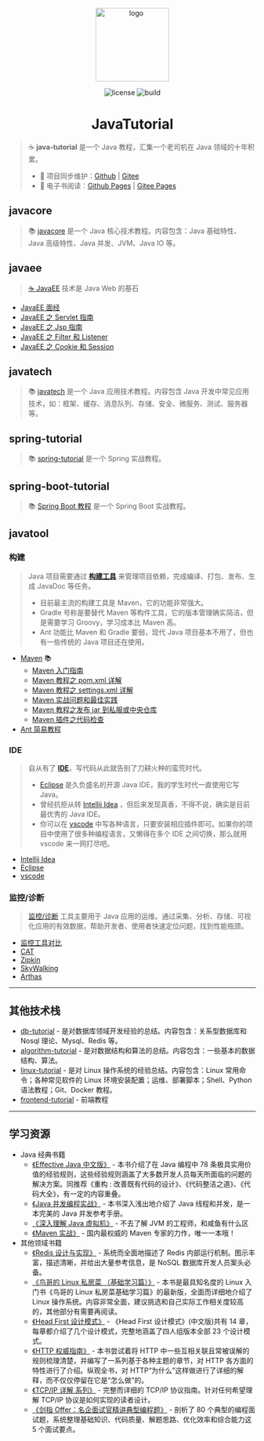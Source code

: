 <p align="center">
    <a href="https://dunwu.github.io/java-tutorial/" target="_blank" rel="noopener noreferrer">
        <img src="https://raw.githubusercontent.com/dunwu/images/dev/common/dunwu-logo-200.png" alt="logo" width="150px"/>
    </a>
</p>

<p align="center">
    <img src="https://badgen.net/github/license/dunwu/java-tutorial" alt="license">
    <img src="https://travis-ci.com/dunwu/java-tutorial.svg?branch=master" alt="build">
</p>

<h1 align="center">JavaTutorial</h1>

> ☕ **java-tutorial** 是一个 Java 教程，汇集一个老司机在 Java 领域的十年积累。
>
> - 🔁 项目同步维护：[Github](https://github.com/dunwu/java-tutorial/) | [Gitee](https://gitee.com/turnon/java-tutorial/)
> - 📖 电子书阅读：[Github Pages](https://dunwu.github.io/java-tutorial/) | [Gitee Pages](https://turnon.gitee.io/java-tutorial/)

## javacore

> 📚 [javacore](https://dunwu.github.io/javacore/) 是一个 Java 核心技术教程。内容包含：Java 基础特性、Java 高级特性、Java 并发、JVM、Java IO 等。

## javaee

> [☕ JavaEE](docs/javaee/README.md) 技术是 Java Web 的基石

- [JavaEE 面经](docs/javaee/javaee-interview.md)
- [JavaEE 之 Servlet 指南](docs/javaee/javaee-servlet.md)
- [JavaEE 之 Jsp 指南](docs/javaee/javaee-jsp.md)
- [JavaEE 之 Filter 和 Listener](docs/javaee/javaee-filter-listener.md)
- [JavaEE 之 Cookie 和 Session](docs/javaee/javaee-cookie-sesion.md)

## javatech

> 📚 [javatech](https://dunwu.github.io/javatech/) 是一个 Java 应用技术教程。内容包含 Java 开发中常见应用技术，如：框架、缓存、消息队列、存储、安全、微服务、测试、服务器等。

## spring-tutorial

> 📚 [spring-tutorial](https://dunwu.github.io/spring-tutorial/) 是一个 Spring 实战教程。

## spring-boot-tutorial

> 📚 [Spring Boot 教程](https://dunwu.github.io/spring-boot-tutorial/) 是一个 Spring Boot 实战教程。

## javatool

### 构建

> Java 项目需要通过 [**构建工具**](docs/javatool/build) 来管理项目依赖，完成编译、打包、发布、生成 JavaDoc 等任务。
>
> - 目前最主流的构建工具是 Maven，它的功能非常强大。
> - Gradle 号称是要替代 Maven 等构件工具，它的版本管理确实简洁，但是需要学习 Groovy，学习成本比 Maven 高。
> - Ant 功能比 Maven 和 Gradle 要弱，现代 Java 项目基本不用了，但也有一些传统的 Java 项目还在使用。

- [Maven](docs/javatool/build/maven) 📚
  - [Maven 入门指南](docs/javatool/build/maven/maven-quickstart.md)
  - [Maven 教程之 pom.xml 详解](docs/javatool/build/maven/maven-pom.md)
  - [Maven 教程之 settings.xml 详解](docs/javatool/build/maven/maven-settings.md)
  - [Maven 实战问题和最佳实践](docs/javatool/build/maven/maven-action.md)
  - [Maven 教程之发布 jar 到私服或中央仓库](docs/javatool/build/maven/maven-deploy.md)
  - [Maven 插件之代码检查](docs/javatool/build/maven/maven-checkstyle-plugin.md)
- [Ant 简易教程](docs/javatool/build/ant.md)

### IDE

> 自从有了 [**IDE**](docs/javatool/ide)，写代码从此就告别了刀耕火种的蛮荒时代。
>
> - [Eclipse](docs/javatool/ide/eclipse.md) 是久负盛名的开源 Java IDE，我的学生时代一直使用它写 Java。
> - 曾经抗拒从转 [Intellij Idea](docs/javatool/ide/intellij-idea.md) ，但后来发现真香，不得不说，确实是目前最优秀的 Java IDE。
> - 你可以在 [vscode](docs/javatool/ide/vscode.md) 中写各种语言，只要安装相应插件即可。如果你的项目中使用了很多种编程语言，又懒得在多个 IDE 之间切换，那么就用 vscode 来一网打尽吧。

- [Intellij Idea](docs/javatool/ide/intellij-idea.md)
- [Eclipse](docs/javatool/ide/eclipse.md)
- [vscode](docs/javatool/ide/vscode.md)

### 监控/诊断

> [监控/诊断](docs/javatool/monitor) 工具主要用于 Java 应用的运维。通过采集、分析、存储、可视化应用的有效数据，帮助开发者、使用者快速定位问题，找到性能瓶颈。

- [监控工具对比](docs/javatool/monitor/monitor-summary.md)
- [CAT](docs/javatool/monitor/cat.md)
- [Zipkin](docs/javatool/monitor/zipkin.md)
- [SkyWalking](docs/javatool/monitor/skywalking.md)
- [Arthas](docs/javatool/monitor/arthas.md)

---

## 其他技术栈

- [db-tutorial](https://dunwu.github.io/db-tutorial/) - 是对数据库领域开发经验的总结。内容包含：关系型数据库和 Nosql 理论、Mysql、Redis 等。
- [algorithm-tutorial](https://dunwu.github.io/algorithm-tutorial/) - 是对数据结构和算法的总结。内容包含：一些基本的数据结构、算法。
- [linux-tutorial](https://github.com/dunwu/linux-tutorial) - 是对 Linux 操作系统的经验总结。内容包含：Linux 常用命令；各种常见软件的 Linux 环境安装配置；运维、部署脚本；Shell、Python 语法教程；Git、Docker 教程。
- [frontend-tutorial](https://github.com/dunwu/frontend-tutorial) - 前端教程

---

## 学习资源

- Java 经典书籍
  - [《Effective Java 中文版》](https://item.jd.com/12507084.html) - 本书介绍了在 Java 编程中 78 条极具实用价值的经验规则，这些经验规则涵盖了大多数开发人员每天所面临的问题的解决方案。同推荐《重构 : 改善既有代码的设计》、《代码整洁之道》、《代码大全》，有一定的内容重叠。
  - [《Java 并发编程实战》](https://item.jd.com/10922250.html) - 本书深入浅出地介绍了 Java 线程和并发，是一本完美的 Java 并发参考手册。
  - [《深入理解 Java 虚拟机》](https://item.jd.com/11252778.html) - 不去了解 JVM 的工程师，和咸鱼有什么区
  - [《Maven 实战》](https://item.jd.com/10476794.html) - 国内最权威的 Maven 专家的力作，唯一一本哦！
- 其他领域书籍
  - [《Redis 设计与实现》](https://item.jd.com/11486101.html) - 系统而全面地描述了 Redis 内部运行机制。图示丰富，描述清晰，并给出大量参考信息，是 NoSQL 数据库开发人员案头必备。
  - [《鸟哥的 Linux 私房菜 （基础学习篇）》](https://item.jd.com/12443890.html) - 本书是最具知名度的 Linux 入门书《鸟哥的 Linux 私房菜基础学习篇》的最新版，全面而详细地介绍了 Linux 操作系统。内容非常全面，建议挑选和自己实际工作相关度较高的，其他部分有需要再阅读。
  - [《Head First 设计模式》](https://item.jd.com/10100236.html) - 《Head First 设计模式》(中文版)共有 14 章，每章都介绍了几个设计模式，完整地涵盖了四人组版本全部 23 个设计模式。
  - [《HTTP 权威指南》](https://item.jd.com/11056556.html) - 本书尝试着将 HTTP 中一些互相关联且常被误解的规则梳理清楚，并编写了一系列基于各种主题的章节，对 HTTP 各方面的特性进行了介绍。纵观全书，对 HTTP“为什么”这样做进行了详细的解释，而不仅仅停留在它是“怎么做”的。
  - [《TCP/IP 详解 系列》](https://item.jd.com/11966296.html) - 完整而详细的 TCP/IP 协议指南。针对任何希望理解 TCP/IP 协议是如何实现的读者设计。
  - [《剑指 Offer：名企面试官精讲典型编程题》](https://item.jd.com/12163054.html) - 剖析了 80 个典型的编程面试题，系统整理基础知识、代码质量、解题思路、优化效率和综合能力这 5 个面试要点。
